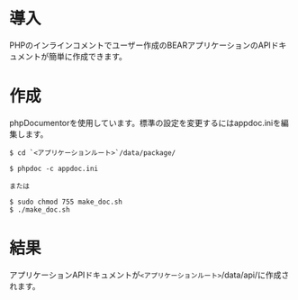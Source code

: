 # 導入 #

PHPのインラインコメントでユーザー作成のBEARアプリケーションのAPIドキュメントが簡単に作成できます。

# 作成 #
phpDocumentorを使用しています。標準の設定を変更するにはappdoc.iniを編集します。

```
$ cd `<アプリケーションルート>`/data/package/ 

$ phpdoc -c appdoc.ini

または

$ sudo chmod 755 make_doc.sh
$ ./make_doc.sh
```

# 結果 #

アプリケーションAPIドキュメントが`<アプリケーションルート>`/data/api/に作成されます。